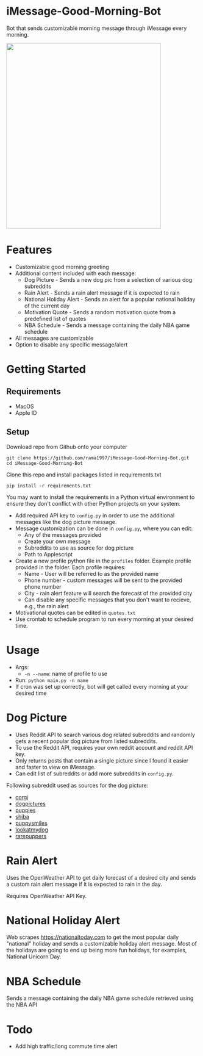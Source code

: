 # iMessage-Good-Morning-Bot
Bot that sends customizable morning message through iMessage every morning.

<img src="https://i.imgur.com/EDDUyPo.png" width="405" height="486" />

# Features
- Customizable good morning greeting
- Additional content included with each message:
	- Dog Picture - Sends a new dog pic from a selection of various dog subreddits
	- Rain Alert - Sends a rain alert message if it is expected to rain
	- National Holiday Alert - Sends an alert for a popular national holiday of the current day
	- Motivation Quote - Sends a random motivation quote from a predefined list of quotes
	- NBA Schedule - Sends a message containing the daily NBA game schedule
- All messages are customizable
- Option to disable any specific message/alert

# Getting Started

## Requirements 
- MacOS 
- Apple ID

## Setup
Download repo from Github onto your computer
```
git clone https://github.com/rama1997/iMessage-Good-Morning-Bot.git
cd iMessage-Good-Morning-Bot
```

Clone this repo and install packages listed in requirements.txt
```
pip install -r requirements.txt
```
You may want to install the requirements in a Python virtual environment to ensure they don't conflict with other Python projects on your system.

- Add required API key to `config.py` in order to use the additional messages like the dog picture message.
- Message customization can be done in `config.py`, where you can edit: 
	- Any of the messages provided
	- Create your own message
	- Subreddits to use as source for dog picture 
	- Path to Applescript
- Create a new profile python file in the `profiles` folder. Example profile provided in the folder. Each profile requires:
	- Name - User will be referred to as the provided name
	- Phone number - custom messages will be sent to the provided phone number
	- City - rain alert feature will search the forecast of the provided city
	- Can disable any specific messages that you don't want to recieve, e.g., the rain alert
- Motivational quotes can be edited in `quotes.txt`
- Use crontab to schedule program to run every morning at your desired time. 

# Usage 
- Args:
	- `-n --name`: name of profile to use 
- Run: `python main.py -n name`
- If cron was set up correctly, bot will get called every morning at your desired time

# Dog Picture
- Uses Reddit API to search various dog related subreddits and randomly gets a recent popular dog picture from listed subreddits. 
- To use the Reddit API, requires your own reddit account and reddit API key.
- Only returns posts that contain a single picture since I found it easier and faster to view on iMessage. 
- Can edit list of subreddits or add more subreddits in `config.py`. 

Following subreddit used as sources for the dog picture:
- [corgi](https://www.reddit.com/r/corgi/) 
- [dogpictures](https://www.reddit.com/r/dogpictures/)
- [puppies](https://www.reddit.com/r/puppies/)
- [shiba](https://www.reddit.com/r/shiba) 
- [puppysmiles](https://www.reddit.com/r/puppysmiles)
- [lookatmydog](https://www.reddit.com/r/lookatmydog)
- [rarepuppers](https://www.reddit.com/r/rarepuppers) 


# Rain Alert
Uses the OpenWeather API to get daily forecast of a desired city and sends a custom rain alert message if it is expected to rain in the day.

Requires OpenWeather API Key.

# National Holiday Alert
Web scrapes https://nationaltoday.com to get the most popular daily "national" holiday and sends a customizable holiday alert message. Most of the holidays are going to end up being more fun holidays, for examples, National Unicorn Day.

# NBA Schedule
Sends a message containing the daily NBA game schedule retrieved using the NBA API

# Todo
- Add high traffic/long commute time alert